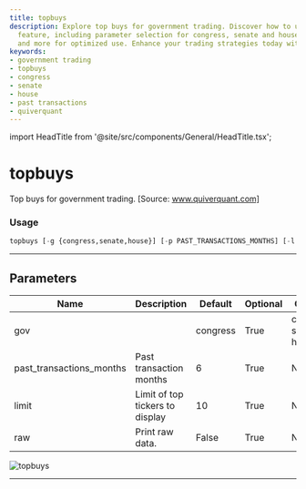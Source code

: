```yaml
---
title: topbuys
description: Explore top buys for government trading. Discover how to use the 'topbuys'
  feature, including parameter selection for congress, senate and house, past transactions,
  and more for optimized use. Enhance your trading strategies today with quiverquant.
keywords:
- government trading
- topbuys
- congress
- senate
- house
- past transactions
- quiverquant
---
```


import HeadTitle from '@site/src/components/General/HeadTitle.tsx';

<HeadTitle title="topbuys - Gov - Stocks - Reference | OpenBB Terminal Docs" />

# topbuys

Top buys for government trading. [Source: www.quiverquant.com]

### Usage

```python
topbuys [-g {congress,senate,house}] [-p PAST_TRANSACTIONS_MONTHS] [-l LIMIT] [--raw]
```

---

## Parameters

| Name | Description | Default | Optional | Choices |
| ---- | ----------- | ------- | -------- | ------- |
| gov |  | congress | True | congress, senate, house |
| past_transactions_months | Past transaction months | 6 | True | None |
| limit | Limit of top tickers to display | 10 | True | None |
| raw | Print raw data. | False | True | None |

![topbuys](https://user-images.githubusercontent.com/46355364/154266344-944b0c5b-f7b0-4fdb-a020-a93565f6c13c.png)

---
